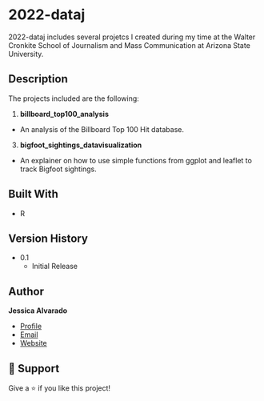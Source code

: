 # 2022-dataj
2022-dataj includes several projetcs I created during my time at the Walter Cronkite School of Journalism and Mass Communication at Arizona State University. 

## Description
The projects included are the following:

1. **billboard_top100_analysis**

- An analysis of the Billboard Top 100 Hit database.

3. **bigfoot_sightings_datavisualization**

- An explainer on how to use simple functions from ggplot and leaflet to track Bigfoot sightings.

## Built With

- R

## Version History
* 0.1
    * Initial Release

## Author

**Jessica Alvarado**

- [Profile](https://github.com/Jessalvg)
- [Email](mailto:jessalvg0@gmail.com?subject=Hi "Hi!")
- [Website](https://jessalvg.com "Welcome")

## 🤝 Support

Give a ⭐️ if you like this project!

